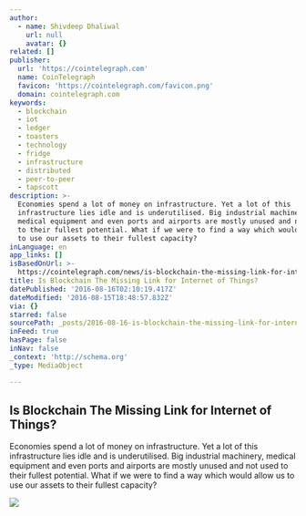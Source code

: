 ```yaml
---
author:
  - name: Shivdeep Dhaliwal
    url: null
    avatar: {}
related: []
publisher:
  url: 'https://cointelegraph.com'
  name: CoinTelegraph
  favicon: 'https://cointelegraph.com/favicon.png'
  domain: cointelegraph.com
keywords:
  - blockchain
  - iot
  - ledger
  - toasters
  - technology
  - fridge
  - infrastructure
  - distributed
  - peer-to-peer
  - tapscott
description: >-
  Economies spend a lot of money on infrastructure. Yet a lot of this
  infrastructure lies idle and is underutilised. Big industrial machinery,
  medical equipment and even ports and airports are mostly unused and not used
  to their fullest potential. What if we were to find a way which would allow us
  to use our assets to their fullest capacity?
inLanguage: en
app_links: []
isBasedOnUrl: >-
  https://cointelegraph.com/news/is-blockchain-the-missing-link-for-internet-of-things
title: Is Blockchain The Missing Link for Internet of Things?
datePublished: '2016-08-16T02:10:19.417Z'
dateModified: '2016-08-15T18:48:57.832Z'
via: {}
starred: false
sourcePath: _posts/2016-08-16-is-blockchain-the-missing-link-for-internet-of-things.md
inFeed: true
hasPage: false
inNav: false
_context: 'http://schema.org'
_type: MediaObject

---
```

<article style=""><h1>Is Blockchain The Missing Link for Internet of Things?</h1><p>Economies spend a lot of money on infrastructure. Yet a lot of this infrastructure lies idle and is underutilised. Big industrial machinery, medical equipment and even ports and airports are mostly unused and not used to their fullest potential. What if we were to find a way which would allow us to use our assets to their fullest capacity?</p><img src="https://cointelegraph.com/images/725_Ly9jb2ludGVsZWdyYXBoLmNvbS9zdG9yYWdlL3VwbG9hZHMvdmlldy8zYzI1MmU5ZDliNzQyZjA1NzcxNzE0MmE5YWIwODYwMy5qcGc=.jpg" /></article>